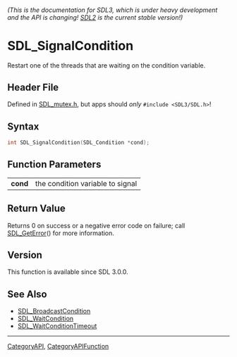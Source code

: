 ###### (This is the documentation for SDL3, which is under heavy development and the API is changing! [SDL2](https://wiki.libsdl.org/SDL2/) is the current stable version!)
# SDL_SignalCondition

Restart one of the threads that are waiting on the condition variable.

## Header File

Defined in [SDL_mutex.h](https://github.com/libsdl-org/SDL/blob/main/include/SDL3/SDL_mutex.h), but apps should _only_ `#include <SDL3/SDL.h>`!

## Syntax

```c
int SDL_SignalCondition(SDL_Condition *cond);

```

## Function Parameters

|              |                                  |
| ------------ | -------------------------------- |
| **cond**     | the condition variable to signal |

## Return Value

Returns 0 on success or a negative error code on failure; call
[SDL_GetError](SDL_GetError)() for more information.

## Version

This function is available since SDL 3.0.0.

## See Also

* [SDL_BroadcastCondition](SDL_BroadcastCondition)
* [SDL_WaitCondition](SDL_WaitCondition)
* [SDL_WaitConditionTimeout](SDL_WaitConditionTimeout)

----
[CategoryAPI](CategoryAPI), [CategoryAPIFunction](CategoryAPIFunction)

